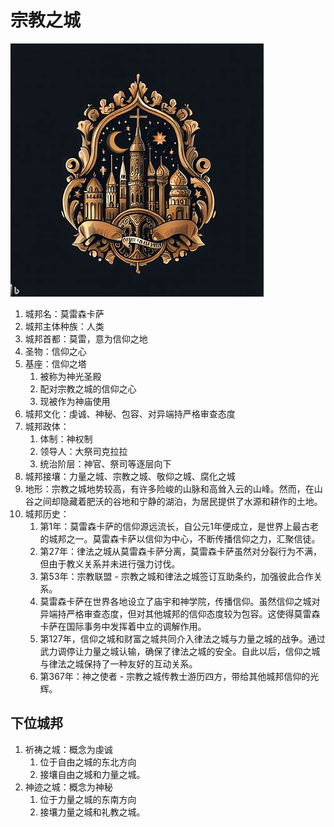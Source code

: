 # 宗教之城

![1681502206755](../../图片/1681502206755.png)

1. 城邦名：莫雷森卡萨
2. 城邦主体种族：人类
3. 城邦首都：莫雷，意为信仰之地
4. 圣物：信仰之心
5. 基座：信仰之塔
   1. 被称为神光圣殿
   2. 配对宗教之城的信仰之心
   3. 现被作为神庙使用
6. 城邦文化：虔诚、神秘、包容、对异端持严格审查态度
7. 城邦政体：
   1. 体制：神权制
   2. 领导人：大祭司克拉拉
   3. 统治阶层：神官、祭司等逐层向下
8. 城邦接壤：力量之城、宗教之城、敬仰之城、腐化之城
9. 地形：宗教之城地势较高，有许多险峻的山脉和高耸入云的山峰。然而，在山谷之间却隐藏着肥沃的谷地和宁静的湖泊，为居民提供了水源和耕作的土地。
10. 城邦历史：
    1. 第1年：莫雷森卡萨的信仰源远流长，自公元1年便成立，是世界上最古老的城邦之一。莫雷森卡萨以信仰为中心，不断传播信仰之力，汇聚信徒。
    2. 第27年：律法之城从莫雷森卡萨分离，莫雷森卡萨虽然对分裂行为不满，但由于教义关系并未进行强力讨伐。
    3. 第53年：宗教联盟 - 宗教之城和律法之城签订互助条约，加强彼此合作关系。
    4. 莫雷森卡萨在世界各地设立了庙宇和神学院，传播信仰。虽然信仰之城对异端持严格审查态度，但对其他城邦的信仰态度较为包容。这使得莫雷森卡萨在国际事务中发挥着中立的调解作用。
    5. 第127年，信仰之城和财富之城共同介入律法之城与力量之城的战争。通过武力调停让力量之城认输，确保了律法之城的安全。自此以后，信仰之城与律法之城保持了一种友好的互动关系。
    6. 第367年：神之使者 - 宗教之城传教士游历四方，带给其他城邦信仰的光辉。

## 下位城邦

1. 祈祷之城：概念为虔诚
   1. 位于自由之城的东北方向
   2. 接壤自由之城和力量之城。
2. 神迹之城：概念为神秘
   1. 位于力量之城的东南方向
   2. 接壤力量之城和礼教之城。